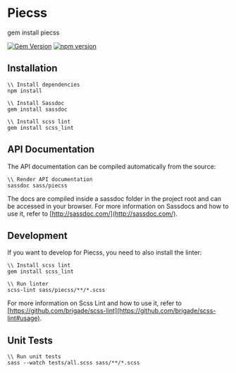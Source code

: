 # Piecss

gem install piecss

[![Gem Version](https://badge.fury.io/rb/piecss.svg)](http://badge.fury.io/rb/piecss)
[![npm version](https://badge.fury.io/js/piecss.svg)](https://badge.fury.io/js/piecss)


## Installation

```
\\ Install dependencies
npm install

\\ Install Sassdoc
gem install sassdoc

\\ Install scss lint
gem install scss_lint

```

## API Documentation

The API documentation can be compiled automatically from the source:

```
\\ Render API documentation
sassdoc sass/piecss

```

The docs are compiled inside a sassdoc folder in the project root and can be accessed in your browser. For more information on Sassdocs and how to use it, refer to [http://sassdoc.com/](http://sassdoc.com/).

## Development

If you want to develop for Piecss, you need to also install the linter:

```
\\ Install scss lint
gem install scss_lint

\\ Run linter
scss-lint sass/piecss/**/*.scss

```

For more information on Scss Lint and how to use it, refer to [https://github.com/brigade/scss-lint](https://github.com/brigade/scss-lint#usage).

## Unit Tests

```
\\ Run unit tests
sass --watch tests/all.scss sass/**/*.scss

```
